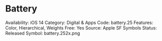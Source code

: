 # Battery

Availability: iOS 14
Category: Digital & Apps
Code: battery.25
Features: Color, Hierarchical, Weights
Free: Yes
Source: Apple SF Symbols
Status: Released
Symbol: battery.252x.png